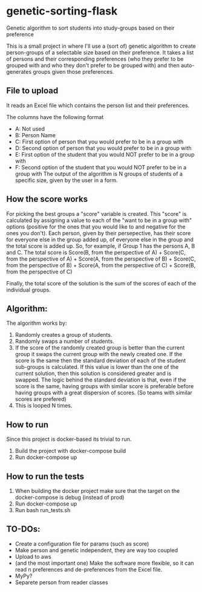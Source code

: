 # genetic-sorting-flask
Genetic algorithm to sort students into study-groups based on their preference

This is a small project in where I'll use a (sort of) genetic algorithm to create person-groups of a selectable size based on their preference. 
It takes a list of persons and their corresponding preferences (who they prefer to be grouped with and who they don't prefer to be grouped with) and then
auto-generates groups given those preferences.

## File to upload ##
It reads an Excel file which contains the person list and their preferences.

The columns have the following format

* A: Not used
* B: Person Name
* C: First option of person that you would prefer to be in a group with
* D: Second option of person that you would prefer to be in a group with
* E: First option of the student that you would NOT prefer to be in a group with
* F: Second option of the student that you would NOT prefer to be in a group with
The output of the algorithm is N groups of students of a specific size, given by the user in a form.

## How the score works ## 
For picking the best groups a "score" variable is created. This "score" is calculated by assigning a value to each of the "want to be in a group with" options 
(positive for the ones that you would like to and negative for the ones you don't). 
Each person, given by their persepective, has their score for everyone else in the group added up, of everyone else in the group and the total score is added up. 
So, for example, if Group 1 has the persons A, B and C. The total score is Score(B, from the perspective of A) + Score(C, from the perspective of A) + Score(A, from the perspective of B) + 
Score(C, from the perspective of B) + Score(A, from the perspective of C) + Score(B, from the perspective of C)

Finally, the total score of the solution is the sum of the scores of each of the individual groups.

## Algorithm: ##

The algorithm works by:

1) Randomly creates a group of students.
2) Randomly swaps a number of students.
3) If the score of the randomly created group is better than the current group it swaps the current group with the newly created one. 
If the score is the same then the standard deviation of each of the student sub-groups is calculated. 
If this value is lower than the one of the current solution, then this solution is considered greater and is swapped. 
The logic behind the standard deviation is that, even if the score is the same, having groups with similar score is preferable before 
having groups with a great dispersion of scores. (So teams with similar scores are prefered)
4) This is looped N times.

## How to run ##
Since this project is docker-based its trivial to run.

1) Build the project with docker-compose build
2) Run docker-compose up


## How to run the tests ##

1) When building the docker project make sure that the target on the docker-compose is debug (instead of prod)
2) Run docker-compose up
3) Run bash run_tests.sh


## TO-DOs: ##

* Create a configuration file for params (such as score)
* Make person and genetic independent, they are way too coupled
* Upload to aws
* (and the most important one) Make the software more flexible, so it can read n preferences and de-preferences from the Excel file.
* MyPy?
* Separete person from reader classes
